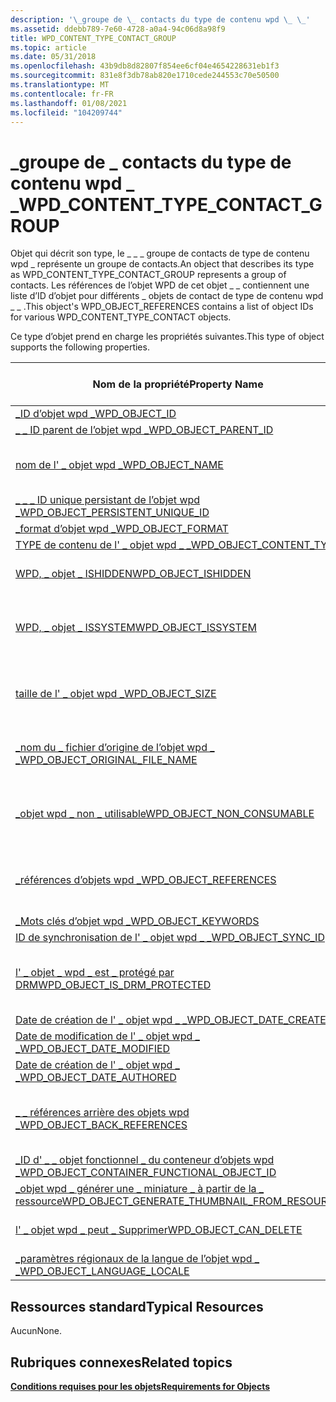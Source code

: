 ```yaml
---
description: '\_groupe de \_ contacts du type de contenu wpd \_ \_'
ms.assetid: ddebb789-7e60-4728-a0a4-94c06d8a98f9
title: WPD_CONTENT_TYPE_CONTACT_GROUP
ms.topic: article
ms.date: 05/31/2018
ms.openlocfilehash: 43b9db8d82807f854ee6cf04e4654228631eb1f3
ms.sourcegitcommit: 831e8f3db78ab820e1710cede244553c70e50500
ms.translationtype: MT
ms.contentlocale: fr-FR
ms.lasthandoff: 01/08/2021
ms.locfileid: "104209744"
---
```

# <a name="wpd_content_type_contact_group"></a><span data-ttu-id="4d560-103">\_groupe de \_ contacts du type de contenu wpd \_ \_</span><span class="sxs-lookup"><span data-stu-id="4d560-103">WPD\_CONTENT\_TYPE\_CONTACT\_GROUP</span></span>

<span data-ttu-id="4d560-104">Objet qui décrit son type, le \_ \_ \_ groupe de contacts de type de contenu wpd \_ représente un groupe de contacts.</span><span class="sxs-lookup"><span data-stu-id="4d560-104">An object that describes its type as WPD\_CONTENT\_TYPE\_CONTACT\_GROUP represents a group of contacts.</span></span> <span data-ttu-id="4d560-105">Les références de l’objet WPD de cet objet \_ \_ contiennent une liste d’ID d’objet pour différents \_ objets de contact de type de contenu wpd \_ \_ .</span><span class="sxs-lookup"><span data-stu-id="4d560-105">This object's WPD\_OBJECT\_REFERENCES contains a list of object IDs for various WPD\_CONTENT\_TYPE\_CONTACT objects.</span></span>

<span data-ttu-id="4d560-106">Ce type d’objet prend en charge les propriétés suivantes.</span><span class="sxs-lookup"><span data-stu-id="4d560-106">This type of object supports the following properties.</span></span>



| <span data-ttu-id="4d560-107">Nom de la propriété</span><span class="sxs-lookup"><span data-stu-id="4d560-107">Property Name</span></span>                                                                                                         | <span data-ttu-id="4d560-108">Obligatoire ou facultatif</span><span class="sxs-lookup"><span data-stu-id="4d560-108">Required or Optional</span></span>                                                  |
|-----------------------------------------------------------------------------------------------------------------------|-----------------------------------------------------------------------|
| [<span data-ttu-id="4d560-109">\_ID d’objet wpd \_</span><span class="sxs-lookup"><span data-stu-id="4d560-109">WPD\_OBJECT\_ID</span></span>](object-properties.md)                                                                | <span data-ttu-id="4d560-110">Obligatoire.</span><span class="sxs-lookup"><span data-stu-id="4d560-110">Required.</span></span>                                                             |
| [<span data-ttu-id="4d560-111">\_ \_ ID parent de l’objet wpd \_</span><span class="sxs-lookup"><span data-stu-id="4d560-111">WPD\_OBJECT\_PARENT\_ID</span></span>](object-properties.md)                                                 | <span data-ttu-id="4d560-112">Obligatoire.</span><span class="sxs-lookup"><span data-stu-id="4d560-112">Required.</span></span>                                                             |
| [<span data-ttu-id="4d560-113">nom de l' \_ objet wpd \_</span><span class="sxs-lookup"><span data-stu-id="4d560-113">WPD\_OBJECT\_NAME</span></span>](object-properties.md)                                                            | <span data-ttu-id="4d560-114">Obligatoire si l’objet représente un fichier.</span><span class="sxs-lookup"><span data-stu-id="4d560-114">Required if the object represents a file.</span></span>                             |
| [<span data-ttu-id="4d560-115">\_ \_ \_ ID unique persistant de l’objet wpd \_</span><span class="sxs-lookup"><span data-stu-id="4d560-115">WPD\_OBJECT\_PERSISTENT\_UNIQUE\_ID</span></span>](object-properties.md)                          | <span data-ttu-id="4d560-116">Obligatoire.</span><span class="sxs-lookup"><span data-stu-id="4d560-116">Required.</span></span>                                                             |
| [<span data-ttu-id="4d560-117">\_format d’objet wpd \_</span><span class="sxs-lookup"><span data-stu-id="4d560-117">WPD\_OBJECT\_FORMAT</span></span>](object-properties.md)                                                        | <span data-ttu-id="4d560-118">Obligatoire.</span><span class="sxs-lookup"><span data-stu-id="4d560-118">Required.</span></span>                                                             |
| [<span data-ttu-id="4d560-119">TYPE de contenu de l' \_ objet wpd \_ \_</span><span class="sxs-lookup"><span data-stu-id="4d560-119">WPD\_OBJECT\_CONTENT\_TYPE</span></span>](object-properties.md)                                           | <span data-ttu-id="4d560-120">Obligatoire.</span><span class="sxs-lookup"><span data-stu-id="4d560-120">Required.</span></span>                                                             |
| [<span data-ttu-id="4d560-121">WPD, \_ objet \_ ISHIDDEN</span><span class="sxs-lookup"><span data-stu-id="4d560-121">WPD\_OBJECT\_ISHIDDEN</span></span>](object-properties.md)                                                    | <span data-ttu-id="4d560-122">Obligatoire si l’objet est masqué.</span><span class="sxs-lookup"><span data-stu-id="4d560-122">Required if the object is hidden.</span></span>                                     |
| [<span data-ttu-id="4d560-123">WPD, \_ objet \_ ISSYSTEM</span><span class="sxs-lookup"><span data-stu-id="4d560-123">WPD\_OBJECT\_ISSYSTEM</span></span>](object-properties.md)                                                    | <span data-ttu-id="4d560-124">Obligatoire si l’objet est un objet système (représente un fichier système).</span><span class="sxs-lookup"><span data-stu-id="4d560-124">Required if the object is a system object (represents a system file).</span></span> |
| [<span data-ttu-id="4d560-125">taille de l' \_ objet wpd \_</span><span class="sxs-lookup"><span data-stu-id="4d560-125">WPD\_OBJECT\_SIZE</span></span>](object-properties.md)                                                            | <span data-ttu-id="4d560-126">Obligatoire si l’objet a au moins une ressource.</span><span class="sxs-lookup"><span data-stu-id="4d560-126">Required if the object has at least one resource.</span></span>                     |
| [<span data-ttu-id="4d560-127">\_nom du \_ fichier d’origine de l’objet wpd \_ \_</span><span class="sxs-lookup"><span data-stu-id="4d560-127">WPD\_OBJECT\_ORIGINAL\_FILE\_NAME</span></span>](object-properties.md)                              | <span data-ttu-id="4d560-128">Obligatoire si l’objet représente un fichier.</span><span class="sxs-lookup"><span data-stu-id="4d560-128">Required if the object represents a file.</span></span>                             |
| [<span data-ttu-id="4d560-129">\_objet wpd \_ non \_ utilisable</span><span class="sxs-lookup"><span data-stu-id="4d560-129">WPD\_OBJECT\_NON\_CONSUMABLE</span></span>](object-properties.md)                                       | <span data-ttu-id="4d560-130">Recommandé si l’objet n’est pas destiné à être consommé par l’appareil.</span><span class="sxs-lookup"><span data-stu-id="4d560-130">Recommended if the object is not meant for consumption by the device.</span></span> |
| [<span data-ttu-id="4d560-131">\_références d’objets wpd \_</span><span class="sxs-lookup"><span data-stu-id="4d560-131">WPD\_OBJECT\_REFERENCES</span></span>](object-properties.md)                                                | <span data-ttu-id="4d560-132">Obligatoire si l’objet a des références à d’autres objets.</span><span class="sxs-lookup"><span data-stu-id="4d560-132">Required if the object has references to other objects.</span></span>               |
| [<span data-ttu-id="4d560-133">\_Mots clés d’objet wpd \_</span><span class="sxs-lookup"><span data-stu-id="4d560-133">WPD\_OBJECT\_KEYWORDS</span></span>](object-properties.md)                                                    | <span data-ttu-id="4d560-134">Optionnel.</span><span class="sxs-lookup"><span data-stu-id="4d560-134">Optional.</span></span>                                                             |
| [<span data-ttu-id="4d560-135">ID de synchronisation de l' \_ objet wpd \_ \_</span><span class="sxs-lookup"><span data-stu-id="4d560-135">WPD\_OBJECT\_SYNC\_ID</span></span>](object-properties.md)                                                     | <span data-ttu-id="4d560-136">Optionnel.</span><span class="sxs-lookup"><span data-stu-id="4d560-136">Optional.</span></span>                                                             |
| [<span data-ttu-id="4d560-137">l' \_ objet \_ wpd \_ est \_ protégé par DRM</span><span class="sxs-lookup"><span data-stu-id="4d560-137">WPD\_OBJECT\_IS\_DRM\_PROTECTED</span></span>](object-properties.md)                                  | <span data-ttu-id="4d560-138">Obligatoire si l’objet est protégé par la technologie DRM.</span><span class="sxs-lookup"><span data-stu-id="4d560-138">Required if the object is protected by DRM technology.</span></span>                |
| [<span data-ttu-id="4d560-139">Date de création de l' \_ objet wpd \_ \_</span><span class="sxs-lookup"><span data-stu-id="4d560-139">WPD\_OBJECT\_DATE\_CREATED</span></span>](object-properties.md)                                           | <span data-ttu-id="4d560-140">Optionnel.</span><span class="sxs-lookup"><span data-stu-id="4d560-140">Optional.</span></span>                                                             |
| [<span data-ttu-id="4d560-141">Date de modification de l' \_ objet wpd \_ \_</span><span class="sxs-lookup"><span data-stu-id="4d560-141">WPD\_OBJECT\_DATE\_MODIFIED</span></span>](object-properties.md)                                         | <span data-ttu-id="4d560-142">Recommandé.</span><span class="sxs-lookup"><span data-stu-id="4d560-142">Recommended.</span></span>                                                          |
| [<span data-ttu-id="4d560-143">Date de création de l' \_ objet wpd \_ \_</span><span class="sxs-lookup"><span data-stu-id="4d560-143">WPD\_OBJECT\_DATE\_AUTHORED</span></span>](object-properties.md)                                         | <span data-ttu-id="4d560-144">Optionnel.</span><span class="sxs-lookup"><span data-stu-id="4d560-144">Optional.</span></span>                                                             |
| [<span data-ttu-id="4d560-145">\_ \_ références arrière des objets wpd \_</span><span class="sxs-lookup"><span data-stu-id="4d560-145">WPD\_OBJECT\_BACK\_REFERENCES</span></span>](object-properties.md)                                     | <span data-ttu-id="4d560-146">Recommandé si l’objet est référencé par un autre objet.</span><span class="sxs-lookup"><span data-stu-id="4d560-146">Recommended if the object is referenced by another object.</span></span>            |
| [<span data-ttu-id="4d560-147">\_ID d' \_ \_ objet fonctionnel \_ du conteneur d’objets wpd \_</span><span class="sxs-lookup"><span data-stu-id="4d560-147">WPD\_OBJECT\_CONTAINER\_FUNCTIONAL\_OBJECT\_ID</span></span>](object-properties.md)     | <span data-ttu-id="4d560-148">Optionnel.</span><span class="sxs-lookup"><span data-stu-id="4d560-148">Optional.</span></span>                                                             |
| [<span data-ttu-id="4d560-149">\_objet wpd \_ générer une \_ miniature \_ à partir de la \_ ressource</span><span class="sxs-lookup"><span data-stu-id="4d560-149">WPD\_OBJECT\_GENERATE\_THUMBNAIL\_FROM\_RESOURCE</span></span>](object-properties.md) | <span data-ttu-id="4d560-150">Facultatif</span><span class="sxs-lookup"><span data-stu-id="4d560-150">Optional</span></span>                                                              |
| [<span data-ttu-id="4d560-151">l' \_ objet wpd \_ peut \_ Supprimer</span><span class="sxs-lookup"><span data-stu-id="4d560-151">WPD\_OBJECT\_CAN\_DELETE</span></span>](object-properties.md)                                               | <span data-ttu-id="4d560-152">Obligatoire si l’objet peut être supprimé.</span><span class="sxs-lookup"><span data-stu-id="4d560-152">Required if the object can be deleted.</span></span>                                |
| [<span data-ttu-id="4d560-153">\_paramètres régionaux de la langue de l’objet wpd \_ \_</span><span class="sxs-lookup"><span data-stu-id="4d560-153">WPD\_OBJECT\_LANGUAGE\_LOCALE</span></span>](object-properties.md)                                                                | <span data-ttu-id="4d560-154">Optionnel.</span><span class="sxs-lookup"><span data-stu-id="4d560-154">Optional.</span></span>                                                             |



 

## <a name="typical-resources"></a><span data-ttu-id="4d560-155">Ressources standard</span><span class="sxs-lookup"><span data-stu-id="4d560-155">Typical Resources</span></span>

<span data-ttu-id="4d560-156">Aucun</span><span class="sxs-lookup"><span data-stu-id="4d560-156">None.</span></span>

## <a name="related-topics"></a><span data-ttu-id="4d560-157">Rubriques connexes</span><span class="sxs-lookup"><span data-stu-id="4d560-157">Related topics</span></span>

<dl> <dt>

[<span data-ttu-id="4d560-158">**Conditions requises pour les objets**</span><span class="sxs-lookup"><span data-stu-id="4d560-158">**Requirements for Objects**</span></span>](requirements-for-objects.md)
</dt> </dl>

 

 



